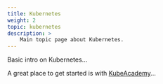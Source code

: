 ```yaml
---
title: Kubernetes
weight: 2
topic: kubernetes
description: >
    Main topic page about Kubernetes.
---
```


Basic intro on Kubernetes...

A great place to get started is with [KubeAcademy](https://kube.academy)...

